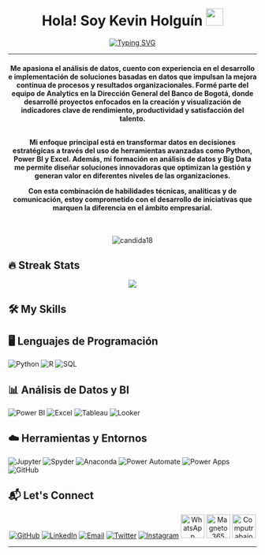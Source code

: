 
<h1 align="center">Hola! Soy Kevin Holguín <img src="https://media.giphy.com/media/hvRJCLFzcasrR4ia7z/giphy.gif" width="35"></h1>
<p align="center">
  <a href="https://git.io/typing-svg"><img src="https://readme-typing-svg.herokuapp.com?font=Fira+Code&pause=1000&center=true&width=435&lines=Analista+de+datos" alt="Typing SVG" /></a>
</p>
<hr/>
<h4 align="center">Me apasiona el análisis de datos, cuento con experiencia en el desarrollo e implementación de soluciones basadas en datos que impulsan la mejora continua de procesos y resultados organizacionales. Formé parte del equipo de Analytics en la Dirección General del Banco de Bogotá, donde desarrollé proyectos enfocados en la creación y visualización de indicadores clave de rendimiento, productividad y satisfacción del talento. <br><br>


Mi enfoque principal está en transformar datos en decisiones estratégicas a través del uso de herramientas avanzadas como Python, Power BI y Excel. Además, mi formación en análisis de datos y Big Data me permite diseñar soluciones innovadoras que optimizan la gestión y generan valor en diferentes niveles de las organizaciones.

Con esta combinación de habilidades técnicas, analíticas y de comunicación, estoy comprometido con el desarrollo de iniciativas que marquen la diferencia en el ámbito empresarial.</h4>
<br>
<p align="center"> <img src="https://komarev.com/ghpvc/?username=candida18&label=Profile%20views&color=0e75b6&style=plastic" alt="candida18" /> </p>

## 🔥 Streak Stats
<p align="center"><img src="https://github-readme-streak-stats.herokuapp.com/?user=IIPROXYS&theme=algolia"/></p>


## 🛠️ My Skills

## 🖥️ Lenguajes de Programación  
<p align="left">  
  <img alt="Python" src="https://img.shields.io/badge/Python-%2314354C.svg?logo=python&logoColor=white"/>  
  <img alt="R" src="https://img.shields.io/badge/R-%23276DC3.svg?logo=r&logoColor=white"/>  
  <img alt="SQL" src="https://img.shields.io/badge/SQL-%230074C4.svg?logo=sqlite&logoColor=white"/>  
</p>  

## 📊 Análisis de Datos y BI  
<p align="left">  
  <img alt="Power BI" src="https://img.shields.io/badge/Power BI-%23F2C811.svg?logo=powerbi&logoColor=white"/>  
  <img alt="Excel" src="https://img.shields.io/badge/Microsoft Excel-%23217346.svg?logo=microsoftexcel&logoColor=white"/>  
  <img alt="Tableau" src="https://img.shields.io/badge/Tableau-%23E97627.svg?logo=tableau&logoColor=white"/>  
  <img alt="Looker" src="https://img.shields.io/badge/Looker-%23FFA500.svg?logo=looker&logoColor=white"/>  
</p>  

## ☁️ Herramientas y Entornos  
<p align="left">  
  <img alt="Jupyter" src="https://img.shields.io/badge/Jupyter-%23F37626.svg?logo=Jupyter&logoColor=white"/>  
  <img alt="Spyder" src="https://img.shields.io/badge/Spyder-%23FF0000.svg?logo=spyderide&logoColor=white"/>  
  <img alt="Anaconda" src="https://img.shields.io/badge/Anaconda-%2344A833.svg?logo=anaconda&logoColor=white"/>  
  <img alt="Power Automate" src="https://img.shields.io/badge/Power Automate-%230078D4.svg?logo=powerautomate&logoColor=white"/>  
  <img alt="Power Apps" src="https://img.shields.io/badge/Power Apps-%236B0080.svg?logo=powerapps&logoColor=white"/>  
  <img alt="GitHub" src="https://img.shields.io/badge/GitHub-%23181717.svg?logo=github&logoColor=white"/>  
</p>  

## 📬 Let's Connect  
<p align="center">
  <a href="https://github.com/IIPROXYS"><img src="https://img.icons8.com/fluency/48/github.png" alt="GitHub"/></a>
  <a href="https://www.linkedin.com/in/IIPROXYS"><img src="https://img.icons8.com/fluency/48/linkedin.png" alt="LinkedIn"/></a>
  <a href="mailto:tuemail@ejemplo.com"><img src="https://img.icons8.com/fluency/48/gmail.png" alt="Email"/></a>
  <a href="https://twitter.com/IIPROXYS"><img src="https://img.icons8.com/fluency/48/twitter.png" alt="Twitter"/></a>
  <a href="https://www.instagram.com/IIPROXYS"><img src="https://img.icons8.com/fluency/48/instagram-new.png" alt="Instagram"/></a>
  <a href="https://wa.me/1234567890"><img src="https://i.pinimg.com/474x/82/31/69/823169a9ebb95fb53b0acf6c3efd5928.jpg" alt="WhatsApp" width="48"/></a>
  <a href="https://www.magneto365.com/IIPROXYS"><img src="https://encrypted-tbn0.gstatic.com/images?q=tbn:ANd9GcTPxHhP2nUbhNqOO4yIUWuDm6-aC2iBP0H3Qw&s" alt="Magneto 365" width="48"/></a>
  <a href="https://www.computrabajo.com/IIPROXYS"><img src="https://img.utdstc.com/icon/6b7/6a7/6b76a7e04885dc581ea3df97c8391d712d527038e6c408ab52eb2be530255718:200" alt="Computrabajo" width="48"/></a>
</p>

<hr/>
